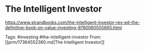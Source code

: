 # The Intelligent Investor
https://www.strandbooks.com/the-intelligent-investor-rev-ed-the-definitive-book-on-value-investing-9780060555665.html


Tags: #investing #the-intelligent-investor
From: [[prm/17364552360.md|The Intelligent Investor]]